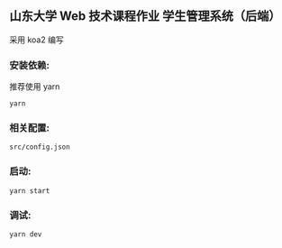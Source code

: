 ## 山东大学 Web 技术课程作业 学生管理系统（后端）

采用 koa2 编写

### 安装依赖:

推荐使用 yarn

```shell
yarn
```

### 相关配置:

`src/config.json`

### 启动:

```shell
yarn start
```

### 调试:

```shell
yarn dev
```

